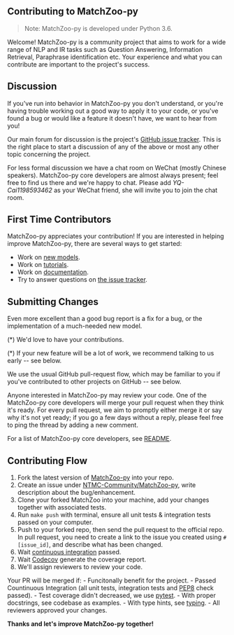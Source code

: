 Contributing to MatchZoo-py
----------

> Note: MatchZoo-py is developed under Python 3.6.

Welcome! MatchZoo-py is a community project that aims to work for a wide range of NLP and IR tasks such as Question Answering, Information Retrieval, Paraphrase identification etc. Your experience and what you can contribute are important to the project's success.

Discussion
----------

If you've run into behavior in MatchZoo-py you don't understand, or you're having trouble working out a good way to apply it to your code, or you've found a bug or would like a feature it doesn't have, we want to hear from you!

Our main forum for discussion is the project's [GitHub issue tracker](https://github.com/NTMC-Community/MatchZoo-py/issues).  This is the right place to start a discussion of any of the above or most any other topic concerning the project.

For less formal discussion we have a chat room on WeChat (mostly Chinese speakers). MatchZoo-py core developers are almost always present; feel free to find us there and we're happy to chat. Please add *YQ-Cai1198593462* as your WeChat friend, she will invite you to join the chat room.

First Time Contributors
-----------------------

MatchZoo-py appreciates your contribution! If you are interested in helping improve MatchZoo-py, there are several ways to get started:

* Work on [new models](https://github.com/NTMC-Community/awaresome-neural-models-for-semantic-match).
* Work on [tutorials](https://github.com/NTMC-Community/MatchZoo-py/tree/master/tutorials).
* Work on [documentation](https://github.com/NTMC-Community/MatchZoo-py/tree/master/docs).
* Try to answer questions on [the issue tracker](https://github.com/NTMC-Community/MatchZoo-py/issues).

Submitting Changes
------------------

Even more excellent than a good bug report is a fix for a bug, or the implementation of a much-needed new model.

(*)  We'd love to have your contributions.

(*) If your new feature will be a lot of work, we recommend talking to us early -- see below.

We use the usual GitHub pull-request flow, which may be familiar to you if you've contributed to other projects on GitHub -- see below.

Anyone interested in MatchZoo-py may review your code.  One of the MatchZoo-py core developers will merge your pull request when they think it's ready.
For every pull request, we aim to promptly either merge it or say why it's not yet ready; if you go a few days without a reply, please feel
free to ping the thread by adding a new comment.

For a list of MatchZoo-py core developers, see [README](https://github.com/NTMC-Community/MatchZoo-py/blob/master/README.md).

Contributing Flow
------------------

1. Fork the latest version of [MatchZoo-py](https://github.com/NTMC-Community/MatchZoo-py) into your repo.
2. Create an issue under [NTMC-Community/MatchZoo-py](https://github.com/NTMC-Community/MatchZoo-py/issues), write description about the bug/enhancement.
3. Clone your forked MatchZoo into your machine, add your changes together with associated tests.
4. Run `make push` with terminal, ensure all unit tests & integration tests passed on your computer.
5. Push to your forked repo, then send the pull request to the official repo. In pull request, you need to create a link to the issue you created using `#[issue_id]`, and describe what has been changed.
6. Wait [continuous integration](https://travis-ci.org/NTMC-Community/MatchZoo-py) passed.
7. Wait [Codecov](https://codecov.io/gh/NTMC-Community/MatchZoo-py) generate the coverage report.
8. We'll assign reviewers to review your code.


Your PR will be merged if:
    - Funcitonally benefit for the project.
    - Passed Countinuous Integration (all unit tests, integration tests and [PEP8](https://www.python.org/dev/peps/pep-0008/) check passed).
    - Test coverage didn't decreased, we use [pytest](https://docs.pytest.org/en/latest/).
    - With proper docstrings, see codebase as examples.
    - With type hints, see [typing](https://docs.python.org/3/library/typing.html).
    - All reviewers approved your changes.


**Thanks and let's improve MatchZoo-py together!**